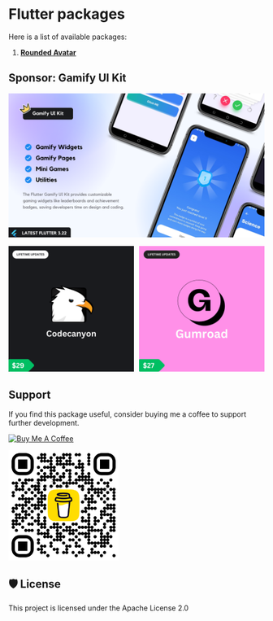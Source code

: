 # Flutter packages

Here is a list of available packages:

1. [**Rounded Avatar**](./rounded_avatar/)

## Sponsor: Gamify UI Kit

<a href="https://www.buymeacoffee.com/joukhar" target="_blank"><img src="./assets/sponsor/gamify-ui-kit.png" alt="Gamify UI Kit" ></a>

<div style="display: flex; justify-content: center; align-items: center; gap: 10px;">
    <a href="https://codecanyon.net/item/gamify-ui-kit-flutter-ui-kit/52802872" target="_blank" style="flex: 1;">
        <img src="./assets/sponsor/codecanyon.png" alt="Buy Me A Coffee" style="width: 100%; height: auto;">
    </a>
    <a href="https://joukhar.gumroad.com/l/gamify-ui-kit" target="_blank" style="flex: 1;">
        <img src="./assets/sponsor/gumroad.png" alt="Buy Me A Coffee" style="width: 100%; height: auto;">
    </a>
</div>

## Support

If you find this package useful, consider buying me a coffee to support further development.

<a href="https://www.buymeacoffee.com/joukhar" target="_blank"><img src="https://cdn.buymeacoffee.com/buttons/v2/default-yellow.png" alt="Buy Me A Coffee" style="height: 60px !important;width: 217px !important;" ></a>

<a href="https://www.buymeacoffee.com/joukhar" target="_blank"><img src="./assets/buymecoffee_qr.png" alt="Buy Me A Coffee" style="width: 217px !important;" ></a>

## 🛡️ License

This project is licensed under the Apache License 2.0